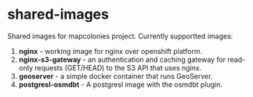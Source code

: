# shared-images
Shared images for mapcolonies project.
Currently supportted images:
  1. **nginx** - working image for nginx over openshift platform.
  2. **nginx-s3-gateway** - an authentication and caching gateway for read-only requests (GET/HEAD) to the S3 API that uses nginx.
  3. **geoserver** - a simple docker container that runs GeoServer.
  4. **postgresl-osmdbt** - A postgresl image with the osmdbt plugin.
  
